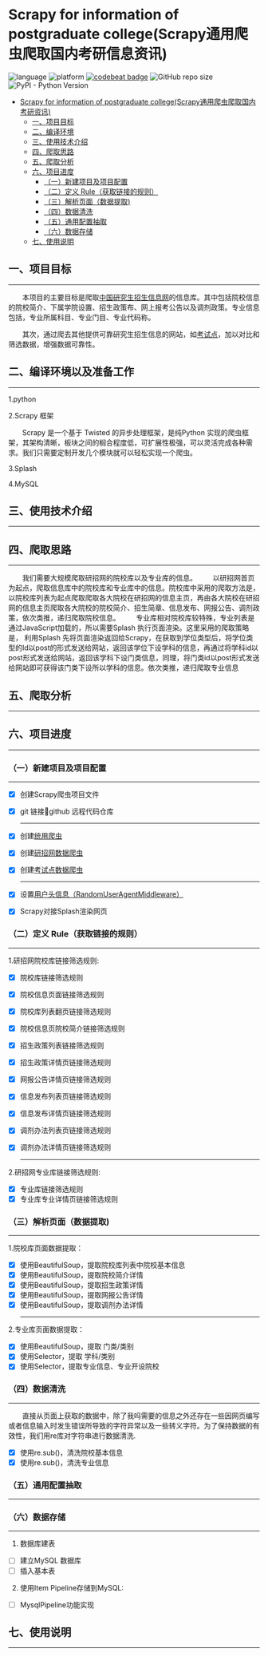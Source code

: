 
# Scrapy for information of postgraduate college(Scrapy通用爬虫爬取国内考研信息资讯)

![language](https://img.shields.io/badge/language-Python-blue.svg)
![platform](https://img.shields.io/badge/platform-ios|Linux|Windows-lightgrey.svg)
[![codebeat badge](https://codebeat.co/badges/f56ff221-9a8f-4bc2-bfa3-6885ea07bf4f)](https://codebeat.co/projects/github-com-colordoge-postgraduate-master) ![GitHub repo size](https://img.shields.io/github/repo-size/ColorDoge/postGraduate.svg) ![PyPI - Python Version](https://img.shields.io/pypi/pyversions/Scrapy.svg)

<!-- TOC -->

- [Scrapy for information of postgraduate college(Scrapy通用爬虫爬取国内考研资讯)](#Scrapy-for-information-of-postgraduate-collegeScrapy%E9%80%9A%E7%94%A8%E7%88%AC%E8%99%AB%E7%88%AC%E5%8F%96%E5%9B%BD%E5%86%85%E8%80%83%E7%A0%94%E8%B5%84%E8%AE%AF)
  - [一、项目目标](#%E4%B8%80%E9%A1%B9%E7%9B%AE%E7%9B%AE%E6%A0%87)
  - [二、编译环境](#%E4%BA%8C%E7%BC%96%E8%AF%91%E7%8E%AF%E5%A2%83)
  - [三、使用技术介绍](#%E4%B8%89%E4%BD%BF%E7%94%A8%E6%8A%80%E6%9C%AF%E4%BB%8B%E7%BB%8D)
  - [四、爬取思路](#%E5%9B%9B%E7%88%AC%E5%8F%96%E6%80%9D%E8%B7%AF)
  - [五、爬取分析](#%E4%BA%94%E7%88%AC%E5%8F%96%E5%88%86%E6%9E%90)
  - [六、项目进度](#%E5%85%AD%E9%A1%B9%E7%9B%AE%E8%BF%9B%E5%BA%A6)
    - [（一）新建项目及项目配置](#%E4%B8%80%E6%96%B0%E5%BB%BA%E9%A1%B9%E7%9B%AE%E5%8F%8A%E9%A1%B9%E7%9B%AE%E9%85%8D%E7%BD%AE)
    - [（二）定义 Rule（获取链接的规则）](#%E4%BA%8C%E5%AE%9A%E4%B9%89-Rule%E8%8E%B7%E5%8F%96%E9%93%BE%E6%8E%A5%E7%9A%84%E8%A7%84%E5%88%99)
    - [（三）解析页面（数据提取)](#%E4%B8%89%E8%A7%A3%E6%9E%90%E9%A1%B5%E9%9D%A2%E6%95%B0%E6%8D%AE%E6%8F%90%E5%8F%96)
    - [（四）数据清洗](#%E5%9B%9B%E6%95%B0%E6%8D%AE%E6%B8%85%E6%B4%97)
    - [（五）通用配置抽取](#%E4%BA%94%E9%80%9A%E7%94%A8%E9%85%8D%E7%BD%AE%E6%8A%BD%E5%8F%96)
    - [（六）数据存储](#%E5%85%AD%E6%95%B0%E6%8D%AE%E5%AD%98%E5%82%A8)
  - [七、使用说明](#%E4%B8%83%E4%BD%BF%E7%94%A8%E8%AF%B4%E6%98%8E)

<!-- /TOC -->

## 一、项目目标

___

&emsp;&emsp;本项目的主要目标是爬取[中国研究生招生信息网](https://yz.chsi.com.cn)的信息库。其中包括院校信息的院校简介、下属学院设置、招生政策布、网上报考公告以及调剂政策。专业信息包括，专业所属科目、专业门目、专业代码称。

&emsp;&emsp;其次，通过爬去其他提供可靠研究生招生信息的网站，如[考试点](http://m.kaoshidian/.eb)，加以对比和筛选数据，增强数据可靠性。

## 二、编译环境以及准备工作

___

1.python

2.Scrapy 框架  

&emsp;&emsp;Scrapy 是一个基于 Twisted 的异步处理框架，是纯Python 实现的爬虫框架，其架构清晰，板块之间的榈合程度低，可扩展性极强，可以灵活完成各种需求。我们只需要定制开发几个模块就可以轻松实现一个爬虫。  

3.Splash  

4.MySQL
  
  
## 三、使用技术介绍

___

## 四、爬取思路

___

&emsp;&emsp;我们需要大规模爬取研招网的院校库以及专业库的信息。
&emsp;&emsp;以研招网首页为起点，爬取信息库中的院校库和专业库中的信息。院校库中采用的爬取方法是，以院校库列表为起点爬取爬取各大院校在研招网的信息主页，再由各大院校在研招网的信息主页爬取各大院校的院校简介、招生简章、信息发布、网报公告、调剂政策，依次类推，递归爬取院校信息。
&emsp;&emsp;专业库相对院校库较特殊，专业列表是通过JavaScript加载的，所以需要Splash 执行页面渲染。这里采用的爬取策略是， 利用Splash 先将页面渲染返回给Scrapy，在获取到学位类型后，将学位类型的Id以post的形式发送给网站，返回该学位下设学科的信息，再通过将学科id以post形式发送给网站，返回该学科下设门类信息，同理，将门类id以post形式发送给网站即可获得该门类下设所以学科的信息。依次类推，递归爬取专业信息

## 五、爬取分析

___


## 六、项目进度

___

### （一）新建项目及项目配置

___

- [x] 创建Scrapy爬虫项目文件
- [x] git 链接🔗github 远程代码仓库
  ___
- [x] 创建[统用爬虫](https://github.com/ColorDoge/postGraduate/blob/master/postGraduate/spiders/kaoYan.py)
- [x] 创建[研招网数据爬虫](https://github.com/ColorDoge/postGraduate/blob/master/postGraduate/spiders/yanzhaowang_spider.py)
- [x] 创建[考试点数据爬虫](https://github.com/ColorDoge/postGraduate/blob/master/postGraduate/spiders/kaoshidian_spider.py)

  ___

- [x] 设置[用户头信息（RandomUserAgentMiddleware）](https://github.com/ColorDoge/postGraduate/blob/master/postGraduate/middlewares.py)
- [x] Scrapy对接Splash渲染网页

### （二）定义 Rule（获取链接的规则）

___

1.研招网院校库链接筛选规则:

- [x] 院校库链接筛选规则
- [x] 院校信息页面链接筛选规则
- [x] 院校库列表翻页链接筛选规则
- [x] 院校信息页院校简介链接筛选规则
- [x] 招生政策列表链接筛选规则
- [x] 招生政策详情页链接筛选规则
- [x] 网报公告详情页链接筛选规则
- [x] 信息发布列表页链接筛选规则
- [x] 信息发布详情页链接筛选规则
- [x] 调剂办法列表页链接筛选规则
- [x] 调剂办法详情页链接筛选规则

  ___
  
2.研招网专业库链接筛选规则:

- [x] 专业库链接筛选规则
- [x] 专业库专业详情页链接筛选规则

### （三）解析页面（数据提取)  

___

1.院校库页面数据提取：

- [x] 使用BeautifulSoup，提取院校库列表中院校基本信息
- [x] 使用BeautifulSoup，提取院校简介详情
- [x] 使用BeautifulSoup，提取招生政策详情
- [x] 使用BeautifulSoup，提取网报公告详情
- [x] 使用BeautifulSoup，提取调剂办法详情
  ___
2.专业库页面数据提取：

- [x] 使用BeautifulSoup，提取 门类/类别
- [x] 使用Selector，提取 学科/类别
- [x] 使用Selector，提取专业信息、专业开设院校
  
### （四）数据清洗

___

&emsp;&emsp;直接从页面上获取的数据中，除了我吗需要的信息之外还存在一些因网页编写或者信息输入时发生错误所导致的字符异常以及一些转义字符。为了保持数据的有效性，我们用re库对字符串进行数据清洗.

- [x] 使用re.sub()，清洗院校基本信息
- [x] 使用re.sub()，清洗专业信息

### （五）通用配置抽取

___

### （六）数据存储

___

1. 数据库建表

  - [ ] 建立MySQL 数据库
  - [ ] 插入基本表
  
2. 使用Item Pipeline存储到MySQL:

- [ ] MysqlPipeline功能实现

## 七、使用说明

___
